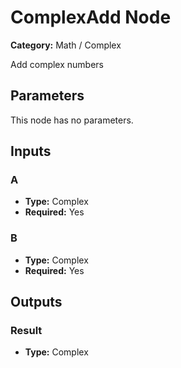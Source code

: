 
# ComplexAdd Node

**Category:** Math / Complex

Add complex numbers

## Parameters

This node has no parameters.

## Inputs


### A
- **Type:** Complex
- **Required:** Yes



### B
- **Type:** Complex
- **Required:** Yes



## Outputs


### Result
- **Type:** Complex




